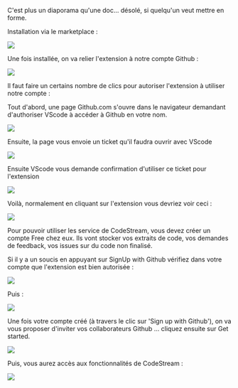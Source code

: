 C'est plus un diaporama qu'une doc... désolé, si quelqu'un veut mettre en forme.

Installation via le marketplace : 

![](/img/tutoCodeStream/install.png)

Une fois installée, on va relier l'extension à notre compte Github :

 ![](img/tutoCodeStream/connectionGithub.png)

Il faut faire un certains nombre de clics pour autoriser l'extension à utiliser notre compte :

Tout d'abord, une page Github.com s'ouvre dans le navigateur demandant d'authoriser VScode à accéder à Github en votre nom.

 ![](img/tutoCodeStream/autorisation.png)

Ensuite, la page vous envoie un ticket qu'il faudra ouvrir avec VScode

![](img/tutoCodeStream/autorisation2.png)

Ensuite VScode vous demande confirmation d'utiliser ce ticket pour l'extension

![](img/tutoCodeStream/autorisation3.png)

Voilà, normalement en cliquant sur l'extension vous devriez voir ceci :

![](img/tutoCodeStream/unefoisconnecte.png)

Pour pouvoir utiliser les service de CodeStream, vous devez créer un compte Free chez eux. Ils vont stocker vos extraits de code, vos demandes de feedback, vos issues sur du code non finalisé.

Si il y a un soucis en appuyant sur SignUp with Github vérifiez dans votre compte que l'extension est bien autorisée :

![](img/tutoCodeStream/gererextension.png)

Puis :

![](img/tutoCodeStream/cocher.png)

Une fois votre compte créé (à travers le clic sur 'Sign up with Github'), on va vous proposer d'inviter vos collaborateurs Github ... cliquez ensuite sur Get started.

![](img/tutoCodeStream/invitations.png)

Puis, vous aurez accès aux fonctionnalités de CodeStream :

![](img/tutoCodeStream/fonctionnalites.png)

